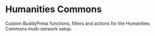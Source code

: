 # Humanities Commons
Custom BuddyPress functions, filters and actions for the Humanities Commons multi-network setup.
